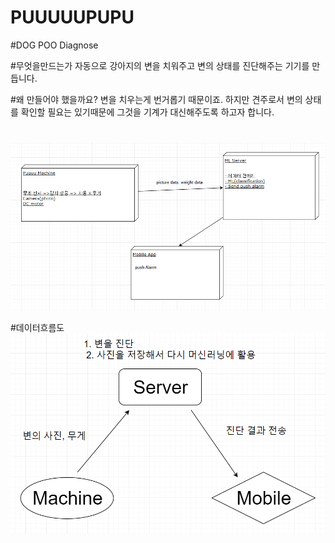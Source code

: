 # PUUUUUPUPU

#DOG POO Diagnose

#무엇을만드는가
자동으로 강아지의 변을 치워주고 변의 상태를 진단해주는 기기를 만듭니다.

#왜 만들어야 했을까요?
변을 치우는게 번거롭기 때문이죠. 하지만 견주로서 변의 상태를 확인할 필요는 있기때문에 그것을 기계가 대신해주도록 하고자 합니다.


#
![Image of Dataflow](https://github.com/BigJoon/PUUUUUPUPU/blob/master/%EC%8B%9C%EC%8A%A4%ED%85%9C%20%EA%B5%AC%EC%84%B1%EB%8F%84.png
)

#데이터흐름도
![Image of System](https://github.com/BigJoon/PUUUUUPUPU/blob/master/%EB%8D%B0%EC%9D%B4%ED%84%B0%20%ED%9D%90%EB%A6%84%EB%8F%84.png)

